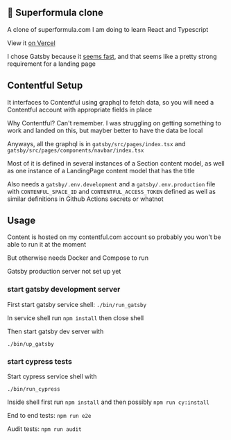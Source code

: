 ## 🚀 Superformula clone
A clone of superformula.com I am doing to learn React and Typescript

View it [on Vercel](https://superformula-clone.vercel.app/)

I chose Gatsby because it [seems fast](https://www.gatsbyjs.com/blog/comparing-website-performance-gatsby-vs-next-vs-nuxt/), and that seems like a pretty strong requirement for a landing page

## Contentful Setup

It interfaces to Contentful using graphql to fetch data, so you will need a Contentful account with appropriate fields in place

Why Contentful? Can't remember. I was struggling on getting something to work and landed on this, but mayber better to have the data be local

Anyways, all the graphql is in `gatsby/src/pages/index.tsx` and `gatsby/src/pages/components/navbar/index.tsx`

Most of it is defined in several instances of a Section content model, as well as one instance of a LandingPage content model that has the title

Also needs a `gatsby/.env.development` and a `gatsby/.env.production` file with `CONTENFUL_SPACE_ID` and `CONTENTFUL_ACCESS_TOKEN` defined
as well as similar definitions in Github Actions secrets or whatnot

## Usage

Content is hosted on my contentful.com account so probably you won't be able to run it at the moment

But otherwise needs Docker and Compose to run

Gatsby production server not set up yet

### start gatsby development server

First start gatsby service shell: `./bin/run_gatsby`

In service shell run `npm install` then close shell

Then start gatsby dev server with

`./bin/up_gatsby`

### start cypress tests

Start cypress service shell with

`./bin/run_cypress`

Inside shell first run `npm install` and then possibly `npm run cy:install`

End to end tests: `npm run e2e`

Audit tests: `npm run audit`
